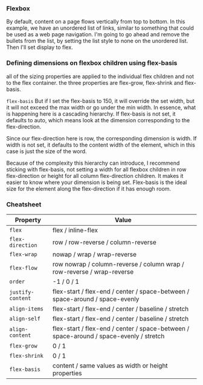 ### Flexbox

By default, content on a page flows vertically from top to bottom. In this example, we have an unordered list of links, similar to something that could be used as a web page navigation. I'm going to go ahead and remove the bullets from the list, by setting the list style to none on the unordered list. Then I'll set display to flex.


### Defining dimensions on flexbox children using flex-basis
all of the sizing properties are applied to the individual flex children and not to the flex container. the three properties are flex-grow, flex-shrink and flex-basis. 

`flex-basis`
But if I set the flex-basis to 150, it will override the set width, but it will not exceed the max width or go under the min width. In essence, what is happening here is a cascading hierarchy. If flex-basis is not set, it defaults to auto, which means look at the dimension corresponding to the flex-direction.

Since our flex-direction here is row, the corresponding dimension is width. If width is not set, it defaults to the content width of the element, which in this case is just the size of the word.

Because of the complexity this hierarchy can introduce, I recommend sticking with flex-basis, not setting a width for all flexbox children in row flex-direction or height for all column flex-direction children. It makes it easier to know where your dimension is being set. Flex-basis is the ideal size for the element along the flex-direction if it has enough room.



### Cheatsheet

| Property | Value |
| --- | --- |
| `flex` | flex / inline-flex
| `flex-direction` |  row / row-reverse / column-reverse
| `flex-wrap` | nowap / wrap / wrap-reverse
| `flex-flow` | row nowrap / column-reverse / column wrap / row-reverse / wrap-reverse
| `order` | -1 / 0 / 1
| `justify-content` | flex-start / flex-end / center / space-between / space-around / space-evenly
| `align-items` | flex-start / flex-end / center / baseline / stretch
| `align-self` | flex-start / flex-end / center / baseline / stretch
| `align-content` | flex-start / flex-end / center / space-between / space-around / space-evenly / stretch
| `flex-grow` | 0 / 1
| `flex-shrink` | 0 / 1
| `flex-basis` | content / same values as width or height properties

